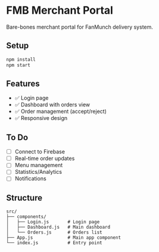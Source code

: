# FMB Merchant Portal

Bare-bones merchant portal for FanMunch delivery system.

## Setup

```bash
npm install
npm start
```

## Features

- ✅ Login page
- ✅ Dashboard with orders view
- ✅ Order management (accept/reject)
- ✅ Responsive design

## To Do

- [ ] Connect to Firebase
- [ ] Real-time order updates
- [ ] Menu management
- [ ] Statistics/Analytics
- [ ] Notifications

## Structure

```
src/
├── components/
│   ├── Login.js       # Login page
│   ├── Dashboard.js   # Main dashboard
│   └── Orders.js      # Orders list
├── App.js             # Main app component
└── index.js           # Entry point
```
